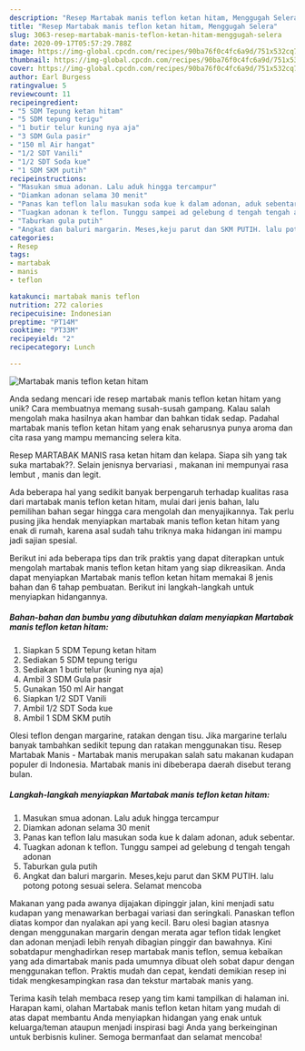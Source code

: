 ```yaml
---
description: "Resep Martabak manis teflon ketan hitam, Menggugah Selera"
title: "Resep Martabak manis teflon ketan hitam, Menggugah Selera"
slug: 3063-resep-martabak-manis-teflon-ketan-hitam-menggugah-selera
date: 2020-09-17T05:57:29.788Z
image: https://img-global.cpcdn.com/recipes/90ba76f0c4fc6a9d/751x532cq70/martabak-manis-teflon-ketan-hitam-foto-resep-utama.jpg
thumbnail: https://img-global.cpcdn.com/recipes/90ba76f0c4fc6a9d/751x532cq70/martabak-manis-teflon-ketan-hitam-foto-resep-utama.jpg
cover: https://img-global.cpcdn.com/recipes/90ba76f0c4fc6a9d/751x532cq70/martabak-manis-teflon-ketan-hitam-foto-resep-utama.jpg
author: Earl Burgess
ratingvalue: 5
reviewcount: 11
recipeingredient:
- "5 SDM Tepung ketan hitam"
- "5 SDM tepung terigu"
- "1 butir telur kuning nya aja"
- "3 SDM Gula pasir"
- "150 ml Air hangat"
- "1/2 SDT Vanili"
- "1/2 SDT Soda kue"
- "1 SDM SKM putih"
recipeinstructions:
- "Masukan smua adonan. Lalu aduk hingga tercampur"
- "Diamkan adonan selama 30 menit"
- "Panas kan teflon lalu masukan soda kue k dalam adonan, aduk sebentar."
- "Tuagkan adonan k teflon. Tunggu sampei ad gelebung d tengah tengah adonan"
- "Taburkan gula putih"
- "Angkat dan baluri margarin. Meses,keju parut dan SKM PUTIH. lalu potong potong sesuai selera. Selamat mencoba"
categories:
- Resep
tags:
- martabak
- manis
- teflon

katakunci: martabak manis teflon 
nutrition: 272 calories
recipecuisine: Indonesian
preptime: "PT14M"
cooktime: "PT33M"
recipeyield: "2"
recipecategory: Lunch

---
```



![Martabak manis teflon ketan hitam](https://img-global.cpcdn.com/recipes/90ba76f0c4fc6a9d/751x532cq70/martabak-manis-teflon-ketan-hitam-foto-resep-utama.jpg)

Anda sedang mencari ide resep martabak manis teflon ketan hitam yang unik? Cara membuatnya memang susah-susah gampang. Kalau salah mengolah maka hasilnya akan hambar dan bahkan tidak sedap. Padahal martabak manis teflon ketan hitam yang enak seharusnya punya aroma dan cita rasa yang mampu memancing selera kita.

Resep MARTABAK MANIS rasa ketan hitam dan kelapa. Siapa sih yang tak suka martabak??. Selain jenisnya bervariasi , makanan ini mempunyai rasa lembut , manis dan legit.

Ada beberapa hal yang sedikit banyak berpengaruh terhadap kualitas rasa dari martabak manis teflon ketan hitam, mulai dari jenis bahan, lalu pemilihan bahan segar hingga cara mengolah dan menyajikannya. Tak perlu pusing jika hendak menyiapkan martabak manis teflon ketan hitam yang enak di rumah, karena asal sudah tahu triknya maka hidangan ini mampu jadi sajian spesial.


Berikut ini ada beberapa tips dan trik praktis yang dapat diterapkan untuk mengolah martabak manis teflon ketan hitam yang siap dikreasikan. Anda dapat menyiapkan Martabak manis teflon ketan hitam memakai 8 jenis bahan dan 6 tahap pembuatan. Berikut ini langkah-langkah untuk menyiapkan hidangannya.

<!--inarticleads1-->

##### Bahan-bahan dan bumbu yang dibutuhkan dalam menyiapkan Martabak manis teflon ketan hitam:

1. Siapkan 5 SDM Tepung ketan hitam
1. Sediakan 5 SDM tepung terigu
1. Sediakan 1 butir telur (kuning nya aja)
1. Ambil 3 SDM Gula pasir
1. Gunakan 150 ml Air hangat
1. Siapkan 1/2 SDT Vanili
1. Ambil 1/2 SDT Soda kue
1. Ambil 1 SDM SKM putih


Olesi teflon dengan margarine, ratakan dengan tisu. Jika margarine terlalu banyak tambahkan sedikit tepung dan ratakan menggunakan tisu. Resep Martabak Manis - Martabak manis merupakan salah satu makanan kudapan populer di Indonesia. Martabak manis ini dibeberapa daerah disebut terang bulan. 

<!--inarticleads2-->

##### Langkah-langkah menyiapkan Martabak manis teflon ketan hitam:

1. Masukan smua adonan. Lalu aduk hingga tercampur
1. Diamkan adonan selama 30 menit
1. Panas kan teflon lalu masukan soda kue k dalam adonan, aduk sebentar.
1. Tuagkan adonan k teflon. Tunggu sampei ad gelebung d tengah tengah adonan
1. Taburkan gula putih
1. Angkat dan baluri margarin. Meses,keju parut dan SKM PUTIH. lalu potong potong sesuai selera. Selamat mencoba


Makanan yang pada awanya dijajakan dipinggir jalan, kini menjadi satu kudapan yang menawarkan berbagai variasi dan seringkali. Panaskan teflon diatas kompor dan nyalakan api yang kecil. Baru olesi bagian atasnya dengan menggunakan margarin dengan merata agar teflon tidak lengket dan adonan menjadi lebih renyah dibagian pinggir dan bawahnya. Kini sobatdapur menghadirkan resep martabak manis teflon, semua kebaikan yang ada dimartabak manis pada umumnya dibuat oleh sobat dapur dengan menggunakan teflon. Praktis mudah dan cepat, kendati demikian resep ini tidak mengkesampingkan rasa dan tekstur martabak manis yang. 

Terima kasih telah membaca resep yang tim kami tampilkan di halaman ini. Harapan kami, olahan Martabak manis teflon ketan hitam yang mudah di atas dapat membantu Anda menyiapkan hidangan yang enak untuk keluarga/teman ataupun menjadi inspirasi bagi Anda yang berkeinginan untuk berbisnis kuliner. Semoga bermanfaat dan selamat mencoba!
